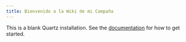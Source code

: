 ```yaml
---
title: Bienvenido a la Wiki de mi Campaña
---
```


This is a blank Quartz installation.
See the [documentation](https://quartz.jzhao.xyz) for how to get started.
